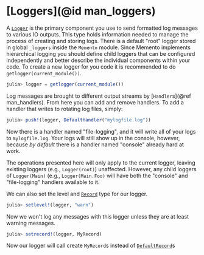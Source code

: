 # [Loggers](@id man_loggers)

A [`Logger`](@ref) is the primary component you use to send formatted log messages to various IO outputs. This type holds information needed to manage the process of creating and storing logs. There is a default "root" logger stored in global `_loggers` inside the `Memento` module. Since Memento implements hierarchical logging you should define child loggers that can be configured independently and better describe the individual components within your code.
To create a new logger for you code it is recommended to do `getlogger(current_module())`.

```julia
julia> logger = getlogger(current_module())
```

Log messages are brought to different output streams by [`Handler`s](@ref man_handlers). From here you can add and remove handlers. To add a handler that writes to rotating log files, simply:

```julia
julia> push!(logger, DefaultHandler("mylogfile.log"))
```

Now there is a handler named "file-logging", and it will write all of your logs to `mylogfile.log`. Your logs will still show up in the console, however, because _by default_ there is a handler named "console" already hard at work.

The operations presented here will only apply to the current logger, leaving existing loggers (e.g., `Logger(root)`) unaffected. However, any child loggers of `Logger(Main)` (e.g., `Logger(Main.Foo)` will have both the "console" and "file-logging" handlers available to it.

We can also set the level and [`Record`](@ref) type for our logger.

```julia
julia> setlevel!(logger, "warn")
```

Now we won't log any messages with this logger unless they are at least warning messages.

```julia
julia> setrecord!(logger, MyRecord)
```

Now our logger will call create `MyRecord`s instead of [`DefaultRecord`](@ref)s
